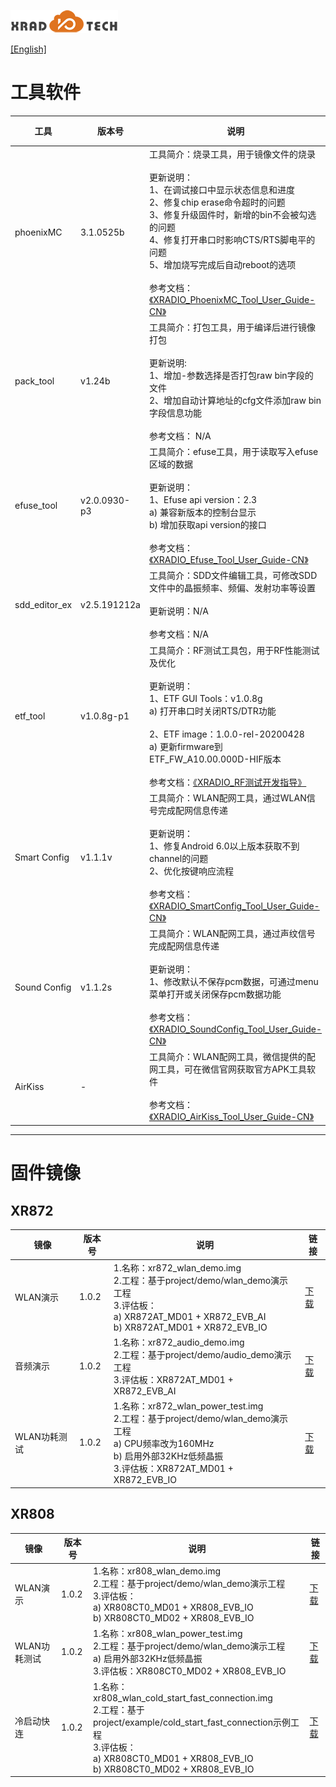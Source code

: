
![](../../images/XRADIOTECHLOGO.png)

[[English]](index-en.md)

# 工具软件

| 工具 | 版本号 | 说明 | 链接 |
| ---- | ---- | ---- | ---- |
|phoenixMC|3.1.0525b|工具简介：烧录工具，用于镜像文件的烧录<br><br>更新说明：<br>1、在调试接口中显示状态信息和进度<br>2、修复chip erase命令超时的问题<br>3、修复升级固件时，新增的bin不会被勾选的问题<br>4、修复打开串口时影响CTS/RTS脚电平的问题<br>5、增加烧写完成后自动reboot的选项<br><br>参考文档：[《XRADIO_PhoenixMC_Tool_User_Guide-CN》](../../download/4.SDK/document/XRADIO_PhoenixMC_Tool_User_Guide-CN.pdf)|[zip](../../download/4.SDK/tools/xradio_phoenixMC_v3.1.0525b.zip)|
|pack_tool|v1.24b|工具简介：打包工具，用于编译后进行镜像打包<br><br>更新说明:<br>1、增加-参数选择是否打包raw bin字段的文件<br>2、增加自动计算地址的cfg文件添加raw bin字段信息功能<br><br>参考文档： N/A|[zip](../../download/4.SDK/tools/xradio_pack_tool_v1.24b.zip)|
|efuse_tool|v2.0.0930-p3|工具简介：efuse工具，用于读取写入efuse区域的数据<br><br>更新说明：<br>1、Efuse api version：2.3<br>a) 兼容新版本的控制台显示<br>b) 增加获取api version的接口<br><br>参考文档：[《XRADIO_Efuse_Tool_User_Guide-CN》](../../download/4.SDK/document/XRADIO_Efuse_Tool_User_Guide-CN.pdf)|[zip](../../download/5.生产测试/xradio_efuse_tool_v2.0.0930-p3.zip)|
|sdd_editor_ex|v2.5.191212a|工具简介：SDD文件编辑工具，可修改SDD文件中的晶振频率、频偏、发射功率等设置<br><br>更新说明：N/A <br><br>参考文档：N/A|[zip](../../download/4.SDK/tools/xradio_sdd_editor_ex_v2.5.191212a.zip)|
|etf_tool|v1.0.8g-p1|工具简介：RF测试工具包，用于RF性能测试及优化<br><br>更新说明：<br>1、ETF GUI Tools：v1.0.8g<br>a) 打开串口时关闭RTS/DTR功能<br><br>2、ETF image：1.0.0-rel-20200428<br>a) 更新firmware到ETF_FW_A10.00.000D-HIF版本<br><br>参考文档：[《XRADIO_RF测试开发指导》](../../download/2.产品指导/XRADIO_RF测试开发指导_V1.0.pdf)|[zip](../../download/2.产品指导/xradio_etf_tool_v1.0.8g-p1.zip)|
|Smart Config|v1.1.1v|工具简介：WLAN配网工具，通过WLAN信号完成配网信息传递<br><br>更新说明：<br>1、修复Android 6.0以上版本获取不到channel的问题<br>2、优化按键响应流程<br><br>参考文档：[《XRADIO_SmartConfig_Tool_User_Guide-CN》](../../download/4.SDK/document/XRADIO_SmartConfig_Tool_User_Guide-CN.pdf)|[zip](../../download/4.SDK/tools/xradio_smart_config_tool_v1.1.1v.zip)|
|Sound Config|v1.1.2s|工具简介：WLAN配网工具，通过声纹信号完成配网信息传递<br><br>更新说明：<br>1、修改默认不保存pcm数据，可通过menu菜单打开或关闭保存pcm数据功能<br><br>参考文档：[《XRADIO_SoundConfig_Tool_User_Guide-CN》](../../download/4.SDK/document/XRADIO_SoundConfig_Tool_User_Guide-CN.pdf)|[zip](../../download/4.SDK/tools/xradio_sound_config_tool_v1.1.2s.zip)|
|AirKiss|-|工具简介：WLAN配网工具，微信提供的配网工具，可在微信官网获取官方APK工具软件<br><br>参考文档：[《XRADIO_AirKiss_Tool_User_Guide-CN》](../../download/4.SDK/document/XRADIO_AirKiss_Tool_User_Guide-CN.pdf)|-|

----

# 固件镜像

## XR872

| 镜像 |版本号|说明 |链接|
| ---- | ---- | ---- | ---- |
| WLAN演示 |1.0.2|1.名称：xr872_wlan_demo.img<br>2.工程：基于project/demo/wlan_demo演示工程<br>3.评估板：<br>a) XR872AT_MD01 + XR872_EVB_AI<br>b) XR872AT_MD01 + XR872_EVB_IO| [下载](../../download/4.SDK/tools/xr872_wlan_demo_v1.0.2.img)|
| 音频演示 |1.0.2|1.名称：xr872_audio_demo.img<br>2.工程：基于project/demo/audio_demo演示工程<br>3.评估板：XR872AT_MD01 + XR872_EVB_AI| [下载](../../download/4.SDK/tools/xr872_audio_demo_v1.0.2.img)|
| WLAN功耗测试 |1.0.2|1.名称：xr872_wlan_power_test.img<br>2.工程：基于project/demo/wlan_demo演示工程<br>a) CPU频率改为160MHz<br>b) 启用外部32KHz低频晶振<br>3.评估板：XR872AT_MD01 + XR872_EVB_IO| [下载](../../download/4.SDK/tools/xr872_wlan_power_test_v1.0.2.img)|

## XR808

| 镜像 |版本号|说明 |链接|
| ---- | ---- | ---- | ---- |
| WLAN演示 |1.0.2|1.名称：xr808_wlan_demo.img<br>2.工程：基于project/demo/wlan_demo演示工程<br>3.评估板：<br>a) XR808CT0_MD01 + XR808_EVB_IO<br>b) XR808CT0_MD02 + XR808_EVB_IO| [下载](../../download/4.SDK/tools/xr808_wlan_demo_v1.0.2.img)|
| WLAN功耗测试 |1.0.2|1.名称：xr808_wlan_power_test.img<br>2.工程：基于project/demo/wlan_demo演示工程<br>a) 启用外部32KHz低频晶振<br>3.评估板：XR808CT0_MD02 + XR808_EVB_IO| [下载](../../download/4.SDK/tools/xr808_wlan_power_test_v1.0.2.img)|
| 冷启动快连 |1.0.2|1.名称：xr808_wlan_cold_start_fast_connection.img<br>2.工程：基于project/example/cold_start_fast_connection示例工程<br>3.评估板：<br>a) XR808CT0_MD01 + XR808_EVB_IO<br>b) XR808CT0_MD02 + XR808_EVB_IO| [下载](../../download/4.SDK/tools/xr808_wlan_cold_start_fast_connection_v1.0.2.img)|
